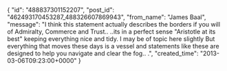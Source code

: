  {
   "id": "488837301152207",
   "post_id": "462493170453287_488326607869943",
   "from_name": "James Baal",
   "message": "I think this statement actually describes the borders if you will of Admiralty, Commerce and Trust.. ..its in a perfect sense \"Aristotle at its best\" keeping everything nice and tidy.  I may be of topic here slightly But everything that moves these days is a vessel and statements like these are designed to help you navigate and clear the fog.. .",
   "created_time": "2013-03-06T09:23:00+0000"
 }
